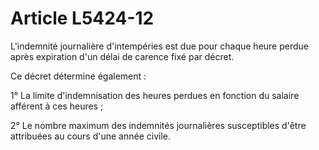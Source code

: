 # Article L5424-12

L'indemnité journalière d'intempéries est due pour chaque heure perdue après expiration d'un délai de carence fixé par décret.

Ce décret détermine également :

1° La limite d'indemnisation des heures perdues en fonction du salaire afférent à ces heures ;

2° Le nombre maximum des indemnités journalières susceptibles d'être attribuées au cours d'une année civile.